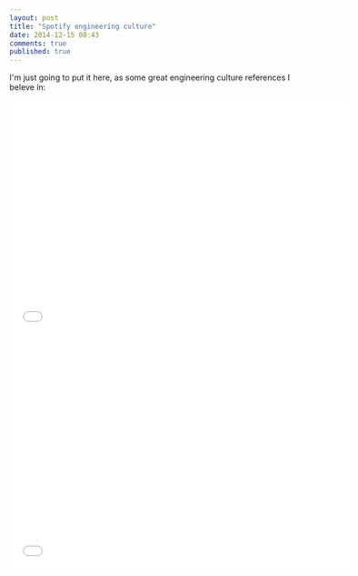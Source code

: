 ```yaml
---
layout: post
title: "Spotify engineering culture"
date: 2014-12-15 08:43
comments: true
published: true
---
```


I'm just going to put it here, as some great engineering culture references I beleve in:

<iframe src="//player.vimeo.com/video/85490944" width="600" height="412" frameborder="0" webkitallowfullscreen mozallowfullscreen allowfullscreen></iframe>

<iframe src="//player.vimeo.com/video/94950270" width="600" height="412" frameborder="0" webkitallowfullscreen mozallowfullscreen allowfullscreen></iframe>